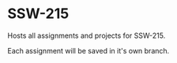 # SSW-215
Hosts all assignments and projects for SSW-215.

Each assignment will be saved in it's own branch.
